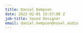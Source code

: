 ```yaml
---
title: Daniel Kempson
date: 2022-02-01 15:57:00 Z
job-title: Sound Designer
email: daniel.kempson@novel.audio
---
```


